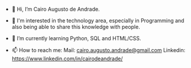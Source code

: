 - 👋 Hi, I’m Cairo Augusto de Andrade.

- 👀 I'm interested in the technology area, especially in Programming and also being able to share this knowledge with people.
- 🌱 I’m currently learning Python, SQL and HTML/CSS.
- 📫 How to reach me:
     Mail: cairo.augusto.andrade@gmail.com
     Linkedin: https://www.linkedin.com/in/cairodeandrade/

<!---
CairoDeAndrade/CairoDeAndrade is a ✨ special ✨ repository because its `README.md` (this file) appears on your GitHub profile.
You can click the Preview link to take a look at your changes.
--->
